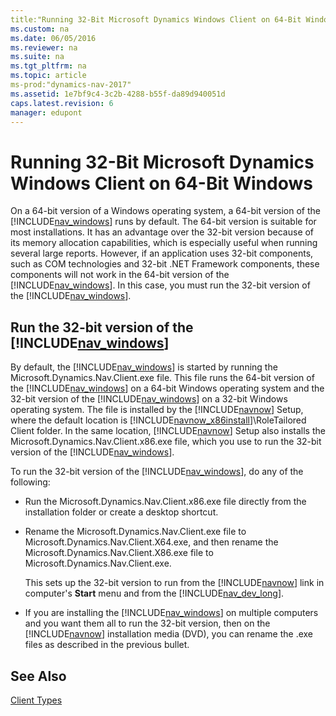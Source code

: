 ```yaml
---
title:"Running 32-Bit Microsoft Dynamics Windows Client on 64-Bit Windows"
ms.custom: na
ms.date: 06/05/2016
ms.reviewer: na
ms.suite: na
ms.tgt_pltfrm: na
ms.topic: article
ms-prod:"dynamics-nav-2017"
ms.assetid: 1e7bf9c4-3c2b-4288-b55f-da89d940051d
caps.latest.revision: 6
manager: edupont
---
```

# Running 32-Bit Microsoft Dynamics Windows Client on 64-Bit Windows
On a 64\-bit version of a Windows operating system, a 64\-bit version of the [!INCLUDE[nav_windows](includes/nav_windows_md.md)] runs by default. The 64\-bit version is suitable for most installations. It has an advantage over the 32\-bit version because of its memory allocation capabilities, which is especially useful when running several large reports. However, if an application uses 32\-bit components, such as COM technologies and 32\-bit .NET Framework components, these components will not work in the 64\-bit version of the [!INCLUDE[nav_windows](includes/nav_windows_md.md)]. In this case, you must run the 32\-bit version of the [!INCLUDE[nav_windows](includes/nav_windows_md.md)].  
  
## Run the 32\-bit version of the [!INCLUDE[nav_windows](includes/nav_windows_md.md)]  
 By default, the [!INCLUDE[nav_windows](includes/nav_windows_md.md)] is started by running the Microsoft.Dynamics.Nav.Client.exe file. This file runs the 64\-bit version of the [!INCLUDE[nav_windows](includes/nav_windows_md.md)] on a 64\-bit Windows operating system and the 32\-bit version of the [!INCLUDE[nav_windows](includes/nav_windows_md.md)] on a 32\-bit Windows operating system. The file is installed by the [!INCLUDE[navnow](includes/navnow_md.md)] Setup, where the default location is [!INCLUDE[navnow_x86install](includes/navnow_x86install_md.md)]\\RoleTailored Client folder. In the same location, [!INCLUDE[navnow](includes/navnow_md.md)] Setup also installs the Microsoft.Dynamics.Nav.Client.x86.exe file, which you use to run the 32\-bit version of the [!INCLUDE[nav_windows](includes/nav_windows_md.md)].  
  
 To run the 32\-bit version of the [!INCLUDE[nav_windows](includes/nav_windows_md.md)], do any of the following:  
  
-   Run the Microsoft.Dynamics.Nav.Client.x86.exe file directly from the installation folder or create a desktop shortcut.  
  
-   Rename the Microsoft.Dynamics.Nav.Client.exe file to Microsoft.Dynamics.Nav.Client.X64.exe, and then rename the Microsoft.Dynamics.Nav.Client.X86.exe file to Microsoft.Dynamics.Nav.Client.exe.  
  
     This sets up the 32\-bit version to run from the [!INCLUDE[navnow](includes/navnow_md.md)] link in computer's **Start** menu and from the [!INCLUDE[nav_dev_long](includes/nav_dev_long_md.md)].  
  
-   If you are installing the [!INCLUDE[nav_windows](includes/nav_windows_md.md)] on multiple computers and you want them all to run the 32\-bit version, then on the [!INCLUDE[navnow](includes/navnow_md.md)] installation media \(DVD\), you can rename the .exe files as described in the previous bullet.  
  
## See Also  
 [Client Types](Client-Types.md)